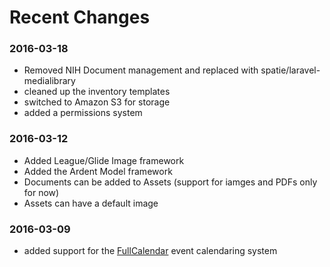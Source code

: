 Recent Changes
==============

### 2016-03-18
* Removed NIH Document management and replaced with spatie/laravel-medialibrary
* cleaned up the inventory templates
* switched to Amazon S3 for storage
* added a permissions system

### 2016-03-12
* Added League/Glide Image framework
* Added the Ardent Model framework
* Documents can be added to Assets (support for iamges and PDFs only for now)
* Assets can have a default image

### 2016-03-09
* added support for the [FullCalendar](http://fullcalendar.io/) event calendaring system